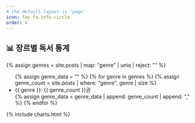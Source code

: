 ```yaml
---
# the default layout is 'page'
icon: fas fa-info-circle
order: 4
---
```


## 📊 장르별 독서 통계

{% assign genres = site.posts | map: "genre" | uniq | reject: "" %}

<ul>
  {% assign genre_data = "" %}
  {% for genre in genres %}
    {% assign genre_count = site.posts | where: "genre", genre | size %}
    <li>{{ genre }}: {{ genre_count }}권</li>
    {% assign genre_data = genre_data | append: genre_count | append: "," %}
  {% endfor %}
</ul>

<!-- Chart.js 차트 삽입 -->
{% include charts.html %}

<div>
  <canvas id="genreChart" width="400" height="400"></canvas>
</div>

<script>
  var ctx = document.getElementById('genreChart').getContext('2d');

  // 마크다운에서 전달된 장르별 독서 수 데이터
  var genreCounts = "{{ genre_data | strip_newlines }}".split(",");
  
  // 장르별 데이터가 없을 경우 차트 초기화
  if (genreCounts.length > 0 && genreCounts[0] !== "") {
    var genreChart = new Chart(ctx, {
      type: 'pie', // 파이차트
      data: {
        labels: {{ genres | jsonify }},
        datasets: [{
          label: '장르별 독서 통계',
          data: genreCounts, // 동적으로 생성된 데이터
          backgroundColor: ['#FF6384', '#36A2EB', '#FFCE56', '#FF5733', '#4CAF50'],
          borderColor: ['#FF6384', '#36A2EB', '#FFCE56', '#FF5733', '#4CAF50'],
          borderWidth: 1
        }]
      },
      options: {
        responsive: true,
        plugins: {
          legend: {
            position: 'top',
          },
          tooltip: {
            enabled: true
          }
        }
      }
    });
  }
</script>